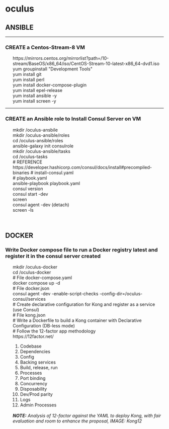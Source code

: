 # oculus

<h2> ANSIBLE </h2> 
<hr> 

<h3> CREATE a Centos-Stream-8 VM </h3>

   <ul>
   https://mirrors.centos.org/mirrorlist?path=/10-stream/BaseOS/x86_64/iso/CentOS-Stream-10-latest-x86_64-dvd1.iso <br>
   yum groupinstall "Development Tools" <br>
   yum install git <br>
   yum install perl <br>
   yum install docker-compose-plugin <br>
   yum install epel-release <br>
   yum install ansible -y <br>
   yum install screen -y <br>
   </ul>
   <hr>

 <h3> CREATE an Ansible role to Install Consul Server on VM </h3>
   <ul>
   mkdir /oculus-ansbile<br>
   mkdir /oculus-ansible/roles<br>
   cd /oculus-ansible/roles<br>
   ansible-galaxy init consulrole<br>
   mkdir /oculus-ansible/tasks<br>
   cd /oculus-tasks<br>
   # REFERENCE https://developer.hashicorp.com/consul/docs/install#precompiled-binaries <be>
   # install-consul.yaml <br>
   # playbook.yaml  <br>
   ansible-playbook playbook.yaml <br>
   consul version <br>
   consul start -dev <br>
   screen <br>
     consul agent -dev (detach) <br>
   screen -ls <br>
   </ul>
   <br>
<h2>DOCKER</h2>

<h3>Write Docker compose file to run a Docker registry latest and register it in the consul server created </h3>
   <ul>
   mkdir /oculus-docker <br>
   cd /oculus-docker <br>
   # File docker-compose.yaml <br>
   docker compose up -d <br>
   # File docker.json <br>
   consul agent -dev -enable-script-checks -config-dir=/oculus-consul/services <br>
   # Create declarative configuration for Kong and register as a service (use Consul) <br>   
   # File kong.json <br>
   # Write a Dockerfile to build a Kong container with Declarative Configuration (DB-less mode) <br>
   # Follow the 12-factor app methodology <br>
   https://12factor.net/ <br>
      <ol>
         <li> Codebase </li>
         <li> Dependencies </li>
         <li> Config </li>
         <li> Backing services </li>
         <li> Build, release, run </li>
         <li> Processes </li>
         <li> Port binding </li>
         <li> Concurrency </li>
         <li> Disposability </li>
         <li> Dev/Prod parity</li>
         <li> Logs </li>
         <li> Admin Processes </li>
      </ol> <br>
      <i><b>NOTE:</b> Analysis of 12-factor against the YAML to deploy Kong, with fair evaluation and room to enhance the proposal, IMAGE: Kong12 </i>
   </ul>
   

